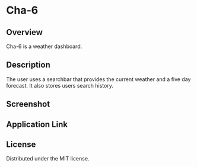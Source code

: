 # Cha-6

## Overview

Cha-6 is a weather dashboard.

## Description

The user uses a searchbar that provides the current weather and a five day forecast.
It also stores users search history.

## Screenshot

## Application Link

## License

Distributed under the MIT license.
